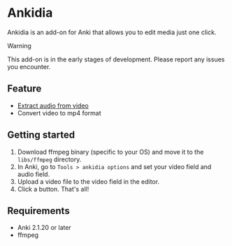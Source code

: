# Ankidia

Ankidia is an add-on for Anki that allows you to edit media just one click.

> [!WARNING]
> This add-on is in the early stages of development.
> Please report any issues you encounter.

## Feature

* [Extract audio from video](./resources/demo_extract_audio.gif)
* Convert video to mp4 format

## Getting started

1. Download ffmpeg binary (specific to your OS) and move it to the `libs/ffmpeg` directory.
2. In Anki, go to `Tools > ankidia options` and set your video field and audio field.
3. Upload a video file to the video field in the editor.
4. Click a button. That's all!

## Requirements

* Anki 2.1.20 or later
* ffmpeg



